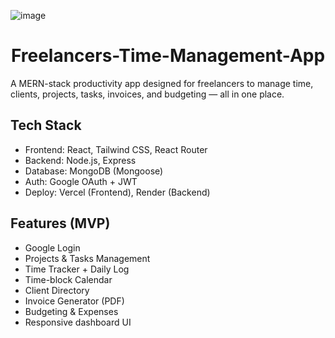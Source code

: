 ![image](https://github.com/user-attachments/assets/052b16bb-45eb-4912-93c7-9ea03a722eac)

<h1 align="center">Freelancers-Time-Management-App</h1>

A MERN-stack productivity app designed for freelancers to manage time, clients, projects, tasks, invoices, and budgeting — all in one place.

## Tech Stack

- Frontend: React, Tailwind CSS, React Router
- Backend: Node.js, Express
- Database: MongoDB (Mongoose)
- Auth: Google OAuth + JWT
- Deploy: Vercel (Frontend), Render (Backend)

## Features (MVP)

- Google Login
- Projects & Tasks Management
- Time Tracker + Daily Log
- Time-block Calendar
- Client Directory
- Invoice Generator (PDF)
- Budgeting & Expenses
- Responsive dashboard UI
